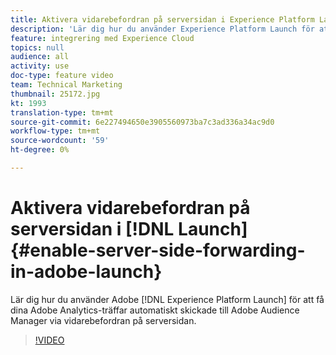 ```yaml
---
title: Aktivera vidarebefordran på serversidan i Experience Platform Launch
description: 'Lär dig hur du använder Experience Platform Launch för att få dina Adobe Analytics-träffar automatiskt skickade till Adobe Audience Manager via vidarebefordran på serversidan. '
feature: integrering med Experience Cloud
topics: null
audience: all
activity: use
doc-type: feature video
team: Technical Marketing
thumbnail: 25172.jpg
kt: 1993
translation-type: tm+mt
source-git-commit: 6e227494650e3905560973ba7c3ad336a34ac9d0
workflow-type: tm+mt
source-wordcount: '59'
ht-degree: 0%

---
```



# Aktivera vidarebefordran på serversidan i [!DNL Launch] {#enable-server-side-forwarding-in-adobe-launch}

Lär dig hur du använder Adobe [!DNL Experience Platform Launch] för att få dina Adobe Analytics-träffar automatiskt skickade till Adobe Audience Manager via vidarebefordran på serversidan.

>[!VIDEO](https://video.tv.adobe.com/v/25172?quality=12)
